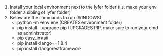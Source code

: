 
1. Install your local environment next to the lyfer folder (i.e. make your env folder a sibling of lyfer folder)
2. Below are the commands to run
   (WINDOWS)
   - python -m venv env (CREATES environment folder)
   - pip install --upgrade pip (UPGRADES PIP, make sure to run your cmd as administrator)
   - pip easy_install
   - pip install django==1.8.4
   - pip install djangorestframework
